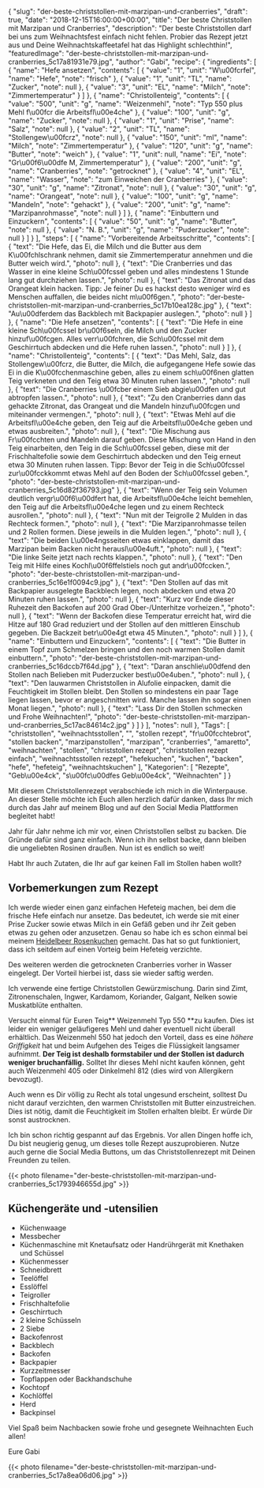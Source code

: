 {
    "slug": "der-beste-christstollen-mit-marzipan-und-cranberries",
    "draft": true,
    "date": "2018-12-15T16:00:00+00:00",
    "title": "Der beste Christstollen mit Marzipan und Cranberries",
    "description": "Der beste Christstollen darf bei uns zum Weihnachtsfest einfach nicht fehlen. Probier das Rezept jetzt aus und Deine Weihnachtskaffeetafel hat das Highlight schlechthin!",
    "featuredImage": "der-beste-christstollen-mit-marzipan-und-cranberries_5c17a81931e79.jpg",
    "author": "Gabi",
    "recipe": {
        "ingredients": [
            {
                "name": "Hefe ansetzen",
                "contents": [
                    {
                        "value": "1",
                        "unit": "W\u00fcrfel",
                        "name": "Hefe",
                        "note": "frisch"
                    },
                    {
                        "value": "1",
                        "unit": "TL",
                        "name": "Zucker",
                        "note": null
                    },
                    {
                        "value": "3",
                        "unit": "EL",
                        "name": "Milch",
                        "note": "Zimmertemperatur"
                    }
                ]
            },
            {
                "name": "Christollenteig",
                "contents": [
                    {
                        "value": "500",
                        "unit": "g",
                        "name": "Weizenmehl",
                        "note": "Typ 550 plus Mehl f\u00fcr die Arbeitsfl\u00e4che"
                    },
                    {
                        "value": "100",
                        "unit": "g",
                        "name": "Zucker",
                        "note": null
                    },
                    {
                        "value": "1",
                        "unit": "Prise",
                        "name": "Salz",
                        "note": null
                    },
                    {
                        "value": "2",
                        "unit": "TL",
                        "name": "Stollengew\u00fcrz",
                        "note": null
                    },
                    {
                        "value": "150",
                        "unit": "ml",
                        "name": "Milch",
                        "note": "Zimmertemperatur"
                    },
                    {
                        "value": "120",
                        "unit": "g",
                        "name": "Butter",
                        "note": "weich"
                    },
                    {
                        "value": "1",
                        "unit": null,
                        "name": "Ei",
                        "note": "Gr\u00f6\u00dfe M, Zimmertemperatur"
                    },
                    {
                        "value": "200",
                        "unit": "g",
                        "name": "Cranberries",
                        "note": "getrocknet"
                    },
                    {
                        "value": "4",
                        "unit": "EL",
                        "name": "Wasser",
                        "note": "zum Einweichen der Cranberries"
                    },
                    {
                        "value": "30",
                        "unit": "g",
                        "name": "Zitronat",
                        "note": null
                    },
                    {
                        "value": "30",
                        "unit": "g",
                        "name": "Orangeat",
                        "note": null
                    },
                    {
                        "value": "100",
                        "unit": "g",
                        "name": "Mandeln",
                        "note": "gehackt"
                    },
                    {
                        "value": "200",
                        "unit": "g",
                        "name": "Marzipanrohmasse",
                        "note": null
                    }
                ]
            },
            {
                "name": "Einbuttern und Einzuckern",
                "contents": [
                    {
                        "value": "50",
                        "unit": "g",
                        "name": "Butter",
                        "note": null
                    },
                    {
                        "value": "N. B.",
                        "unit": "g",
                        "name": "Puderzucker",
                        "note": null
                    }
                ]
            }
        ],
        "steps": [
            {
                "name": "Vorbereitende Arbeitsschritte",
                "contents": [
                    {
                        "text": "Die Hefe, das Ei, die Milch und die Butter aus dem K\u00fchlschrank nehmen, damit sie Zimmertemperatur annehmen und die Butter weich wird.",
                        "photo": null
                    },
                    {
                        "text": "Die Cranberries und das Wasser in eine kleine Sch\u00fcssel geben und alles mindestens 1 Stunde lang gut durchziehen lassen.",
                        "photo": null
                    },
                    {
                        "text": "Das Zitronat und das Orangeat klein hacken. Tipp: Je feiner Du es hackst desto weniger wird es Menschen auffallen, die beides nicht m\u00f6gen.",
                        "photo": "der-beste-christstollen-mit-marzipan-und-cranberries_5c17b10ea128c.jpg"
                    },
                    {
                        "text": "Au\u00dferdem das Backblech mit Backpapier auslegen.",
                        "photo": null
                    }
                ]
            },
            {
                "name": "Die Hefe ansetzen",
                "contents": [
                    {
                        "text": "Die Hefe in eine kleine Sch\u00fcssel br\u00f6seln, die Milch und den Zucker hinzuf\u00fcgen. Alles verr\u00fchren, die Sch\u00fcssel mit dem Geschirrtuch abdecken und die Hefe ruhen lassen.",
                        "photo": null
                    }
                ]
            },
            {
                "name": "Christollenteig",
                "contents": [
                    {
                        "text": "Das Mehl, Salz, das Stollengew\u00fcrz, die Butter, die Milch, die aufgegangene Hefe sowie das Ei in die K\u00fcchenmaschine geben, alles zu einem sch\u00f6nen glatten Teig verkneten und den Teig etwa 30 Minuten ruhen lassen.",
                        "photo": null
                    },
                    {
                        "text": "Die Cranberries \u00fcber einem Sieb abgie\u00dfen und gut abtropfen lassen.",
                        "photo": null
                    },
                    {
                        "text": "Zu den Cranberries dann das gehackte Zitronat, das Orangeat und die Mandeln hinzuf\u00fcgen und miteinander vermengen.",
                        "photo": null
                    },
                    {
                        "text": "Etwas Mehl auf die Arbeitsfl\u00e4che geben, den Teig auf die Arbeitsfl\u00e4che geben und etwas ausbreiten.",
                        "photo": null
                    },
                    {
                        "text": "Die Mischung aus Fr\u00fcchten und Mandeln darauf geben. Diese Mischung von Hand in den Teig einarbeiten, den Teig in die Sch\u00fcssel geben, diese mit der Frischhaltefolie sowie dem Geschirrtuch abdecken und den Teig erneut etwa 30 Minuten ruhen lassen. Tipp: Bevor der Teig in die Sch\u00fcssel zur\u00fcckkommt etwas Mehl auf den Boden der Sch\u00fcssel geben.",
                        "photo": "der-beste-christstollen-mit-marzipan-und-cranberries_5c16d82f36793.jpg"
                    },
                    {
                        "text": "Wenn der Teig sein Volumen deutlich vergr\u00f6\u00dfert hat, die Arbeitsfl\u00e4che leicht bemehlen, den Teig auf die Arbeitsfl\u00e4che legen und zu einem Rechteck ausrollen.",
                        "photo": null
                    },
                    {
                        "text": "Nun mit der Teigrolle 2 Mulden in das Rechteck formen.",
                        "photo": null
                    },
                    {
                        "text": "Die Marzipanrohmasse teilen und 2 Rollen formen. Diese jeweils in die Mulden legen.",
                        "photo": null
                    },
                    {
                        "text": "Die beiden L\u00e4ngsseiten etwas einklappen, damit das Marzipan beim Backen nicht herausl\u00e4uft.",
                        "photo": null
                    },
                    {
                        "text": "Die linke Seite jetzt  nach rechts klappen.",
                        "photo": null
                    },
                    {
                        "text": "Den Teig mit Hilfe eines Kochl\u00f6ffelstiels noch gut andr\u00fccken.",
                        "photo": "der-beste-christstollen-mit-marzipan-und-cranberries_5c16e1f0094c9.jpg"
                    },
                    {
                        "text": "Den Stollen auf das mit Backpapier ausgelegte Backblech legen, noch abdecken und etwa 20 Minuten ruhen lassen.",
                        "photo": null
                    },
                    {
                        "text": "Kurz vor Ende dieser Ruhezeit den Backofen auf 200 Grad Ober-\/Unterhitze vorheizen.",
                        "photo": null
                    },
                    {
                        "text": "Wenn der Backofen diese Temperatur erreicht hat, wird die Hitze auf 180 Grad reduziert und der Stollen auf den mittleren Einschub gegeben. Die Backzeit betr\u00e4gt etwa 45 Minuten.",
                        "photo": null
                    }
                ]
            },
            {
                "name": "Einbuttern und Einzuckern",
                "contents": [
                    {
                        "text": "Die Butter in einem Topf zum Schmelzen bringen und den noch warmen Stollen damit einbuttern.",
                        "photo": "der-beste-christstollen-mit-marzipan-und-cranberries_5c16dccb7f64d.jpg"
                    },
                    {
                        "text": "Daran anschlie\u00dfend den Stollen nach Belieben mit Puderzucker best\u00e4uben.",
                        "photo": null
                    },
                    {
                        "text": "Den lauwarmen Christstollen in Alufolie einpacken, damit die Feuchtigkeit im Stollen bleibt. Den Stollen so mindestens ein paar Tage liegen lassen, bevor er angeschnitten wird. Manche lassen ihn sogar einen Monat liegen.",
                        "photo": null
                    },
                    {
                        "text": "Lass Dir den  Stollen schmecken und Frohe Weihnachten!",
                        "photo": "der-beste-christstollen-mit-marzipan-und-cranberries_5c17ac84614c2.jpg"
                    }
                ]
            }
        ],
        "notes": null
    },
    "Tags": [
        "christstollen",
        "weihnachtsstollen",
        "",
        "stollen rezept",
        "fr\u00fcchtebrot",
        "stollen backen",
        "marzipanstollen",
        "marzipan",
        "cranberries",
        "amaretto",
        "weihnachten",
        "stollen",
        "christstollen rezept",
        "christstollen rezept einfach",
        "weihnachtsstollen rezept",
        "hefekuchen",
        "kuchen",
        "backen",
        "hefe",
        "hefeteig",
        "weihnachtskuchen"
    ],
    "Kategorien": [
        "Rezepte",
        "Geb\u00e4ck",
        "s\u00fc\u00dfes Geb\u00e4ck",
        "Weihnachten"
    ]
}

Mit diesem Christstollenrezept verabschiede ich mich in die Winterpause. An dieser Stelle möchte ich Euch allen herzlich dafür danken, dass Ihr mich durch das Jahr auf meinem Blog und auf den Social Media Plattformen begleitet habt!

Jahr für Jahr nehme ich mir vor, einen Christstollen selbst zu backen. Die Gründe dafür sind ganz einfach. Wenn ich ihn selbst backe, dann bleiben die ungeliebten Rosinen draußen. Nun ist es endlich so weit!

Habt Ihr auch Zutaten, die Ihr auf gar keinen Fall im Stollen haben wollt?

## Vorbemerkungen zum Rezept

Ich werde wieder einen ganz einfachen Hefeteig machen, bei dem die frische Hefe einfach nur ansetze. Das bedeutet, ich werde sie mit einer Prise Zucker sowie etwas Milch in ein Gefäß geben und ihr Zeit geben etwas zu gehen oder anzusetzen. Genau so habe ich es schon einmal bei meinem [Heidelbeer Rosenkuchen](https://kochfokus.de/artikel/heidelbeer-rosenkuchen-eine-su-e-ss-e-versuchung/ "Heidelbeer Rosenkuchen") gemacht. Das hat so gut funktioniert, dass ich seitdem auf einen Vorteig beim Hefeteig verzichte.

Des weiteren werden die getrockneten Cranberries vorher in Wasser eingelegt. Der Vorteil hierbei ist, dass sie wieder saftig werden.

Ich verwende eine fertige Christstollen Gewürzmischung. Darin sind Zimt, Zitronenschalen, Ingwer, Kardamom, Koriander, Galgant, Nelken sowie Muskatblüte enthalten.

Versucht einmal für Euren Teig** Weizenmehl Typ 550 **zu kaufen. Dies ist leider ein weniger geläufigeres Mehl und daher eventuell nicht überall erhältlich. Das Weizenmehl 550 hat jedoch den Vorteil, dass es eine *höhere Griffigkeit* hat und beim Aufgehen des Teiges die Flüssigkeit langsamer aufnimmt. **Der Teig ist deshalb formstabiler und der Stollen ist dadurch weniger bruchanfällig.** Solltet Ihr dieses Mehl nicht kaufen können, geht auch Weizenmehl 405 oder Dinkelmehl 812 (dies wird von Allergikern bevozugt).

Auch wenn es Dir völlig zu Recht als total ungesund erscheint, solltest Du nicht darauf verzichten, den warmen Christstollen mit Butter einzustreichen. Dies ist nötig, damit die Feuchtigkeit im Stollen erhalten bleibt. Er würde Dir sonst austrocknen.

Ich bin schon richtig gespannt auf das Ergebnis. Vor allen Dingen hoffe ich, Du bist neugierig genug, um dieses tolle Rezept auszuprobieren. Nutze auch gerne die Social Media Buttons, um das Christstollenrezept mit Deinen Freunden zu teilen.


{{< photo filename="der-beste-christstollen-mit-marzipan-und-cranberries_5c1793946655d.jpg" >}}

## Küchengeräte und -utensilien

- Küchenwaage
- Messbecher
- Küchenmaschine mit Knetaufsatz oder Handrührgerät mit Knethaken und Schüssel
- Küchenmesser
- Schneidbrett
- Teelöffel
- Esslöffel
- Teigroller
- Frischhaltefolie
- Geschirrtuch
- 2 kleine Schüsseln
- 2 Siebe
- Backofenrost
- Backblech
- Backofen
- Backpapier
- Kurzzeitmesser
- Topflappen oder Backhandschuhe
- Kochtopf
- Kochlöffel
- Herd
- Backpinsel

Viel Spaß beim Nachbacken sowie frohe und gesegnete Weihnachten Euch allen!

Eure Gabi

{{< photo filename="der-beste-christstollen-mit-marzipan-und-cranberries_5c17a8ea06d06.jpg" >}}